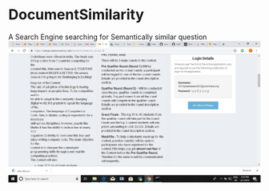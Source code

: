 # DocumentSimilarity
A Search Engine searching for Semantically similar question
<img src="/Images/z.png" alt="My cool logo"/>